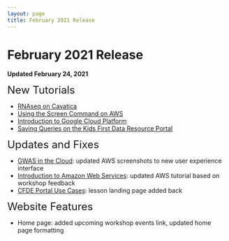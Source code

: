 ```yaml
---
layout: page
title: February 2021 Release
---
```


February 2021 Release
=================

**Updated February 24, 2021**

<span style="font-size:24px;">New Tutorials

- [RNAseq on Cavatica](../Bioinformatic-Analyses/RNAseq-on-Cavatica/rna_seq_1.md)
- [Using the Screen Command on AWS](../Cloud-Platforms/Introduction-to-AWS/aws5.md)
- [Introduction to Google Cloud Platform](../Cloud-Platforms/Introduction-to-GCP/index.md)
- [Saving Queries on the Kids First Data Resource Portal](../Common-Fund-Tools/Kids-First/Advanced-KF-Portal-Queries/KF_13_SavingQueries.md)
<!--- [Setting Up Github Authentication](../CFDE-Internal-Training/github_auth_setup.md)-->

<span style="font-size:24px;">Updates and Fixes

- [GWAS in the Cloud](../Bioinformatic-Analyses/GWAS-in-the-cloud/index.md): updated AWS screenshots to new user experience interface
- [Introduction to Amazon Web Services](../Cloud-Platforms/Introduction-to-AWS/index.md): updated AWS tutorial based on workshop feedback
- [CFDE Portal Use Cases](../Common-Fund-Tools/CFDE-Portal/index.md): lesson landing page added back
<!--- [Editing MkDocs Websites with cfde-bot](../CFDE-Internal-Training/cfdebot_website_editing.md): updated Github repo names-->

<span style="font-size:24px;">Website Features

- Home page: added upcoming workshop events link, updated home page formatting
